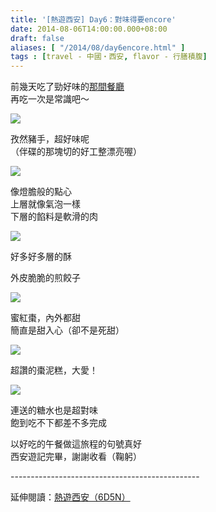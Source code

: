 ```yaml
---
title: '[熱遊西安] Day6：對味得要encore'
date: 2014-08-06T14:00:00.000+08:00
draft: false
aliases: [ "/2014/08/day6encore.html" ]
tags : [travel - 中國・西安, flavor - 行膳積腹]
---
```


前幾天吃了勁好味的[那間餐廳](http://www.hidie.net/2014/07/day3_21.html)  
再吃一次是常識吧～  

[![](https://1.bp.blogspot.com/-e5ebIpKsi1g/XERPdL_HOLI/AAAAAAAAGOE/riprcH9d0fY6_DZ84VXuvm8bhCt040VagCLcBGAs/s640/14827108585_b322f34280_z.jpg)](https://1.bp.blogspot.com/-e5ebIpKsi1g/XERPdL_HOLI/AAAAAAAAGOE/riprcH9d0fY6_DZ84VXuvm8bhCt040VagCLcBGAs/s1600/14827108585_b322f34280_z.jpg)

孜然豬手，超好味呢  
（伴碟的那塊切的好工整漂亮喔）  

[![](https://3.bp.blogspot.com/-ETOvr-2iCXI/XERPhL95yLI/AAAAAAAAGOI/F5DRdFDRcwk4NdpP9JVsiraWMIznXu5LwCLcBGAs/s640/14640452469_7ce3d6f839_z.jpg)](https://3.bp.blogspot.com/-ETOvr-2iCXI/XERPhL95yLI/AAAAAAAAGOI/F5DRdFDRcwk4NdpP9JVsiraWMIznXu5LwCLcBGAs/s1600/14640452469_7ce3d6f839_z.jpg)

像燈膽般的點心  
上層就像氣泡一樣  
下層的餡料是軟滑的肉  

[![](https://2.bp.blogspot.com/-1LctSFS3ZjA/XERPmgFayKI/AAAAAAAAGOM/GNAA-_1MQ8kzHop7pCy2gZ6Z7QY4xn8XACLcBGAs/s640/14824018331_9d45518d05_z.jpg)](https://2.bp.blogspot.com/-1LctSFS3ZjA/XERPmgFayKI/AAAAAAAAGOM/GNAA-_1MQ8kzHop7pCy2gZ6Z7QY4xn8XACLcBGAs/s1600/14824018331_9d45518d05_z.jpg)

好多好多層的酥  

外皮脆脆的煎餃子  

[![](https://2.bp.blogspot.com/-T3lbNgkCW5I/XERP2reZcyI/AAAAAAAAGOc/WulzZlu0a90T9V-fUvP9_vU8JFW1AdbawCLcBGAs/s640/14640453369_b5ac182509_z.jpg)](https://2.bp.blogspot.com/-T3lbNgkCW5I/XERP2reZcyI/AAAAAAAAGOc/WulzZlu0a90T9V-fUvP9_vU8JFW1AdbawCLcBGAs/s1600/14640453369_b5ac182509_z.jpg)

蜜紅棗，內外都甜  
簡直是甜入心（卻不是死甜）  

[![](https://1.bp.blogspot.com/-hsEUY85jju4/XERQfNn2cnI/AAAAAAAAGOk/_GQsukeZMOY6bH3y_K7sEyDWlOFEgSGNACLcBGAs/s640/14824749254_5a526beeec_z.jpg)](https://1.bp.blogspot.com/-hsEUY85jju4/XERQfNn2cnI/AAAAAAAAGOk/_GQsukeZMOY6bH3y_K7sEyDWlOFEgSGNACLcBGAs/s1600/14824749254_5a526beeec_z.jpg)

超讚的棗泥糕，大愛！  

[![](https://2.bp.blogspot.com/-JkipGL0wVp0/XERQjF1eJhI/AAAAAAAAGOo/x-5RmZmUMq8U1uD6oCyvgM7ajLeVx4ecwCLcBGAs/s640/14824750924_9055fd98bc_z.jpg)](https://2.bp.blogspot.com/-JkipGL0wVp0/XERQjF1eJhI/AAAAAAAAGOo/x-5RmZmUMq8U1uD6oCyvgM7ajLeVx4ecwCLcBGAs/s1600/14824750924_9055fd98bc_z.jpg)

連送的糖水也是超對味  
飽到吃不下都差不多完成  
  
以好吃的午餐做這旅程的句號真好  
西安遊記完畢，謝謝收看（鞠躬）  
  
\-----------------------------------------------  
  
延伸閱讀：[熱遊西安（6D5N）](http://www.hidie.net/2014/08/6d5n.html)
